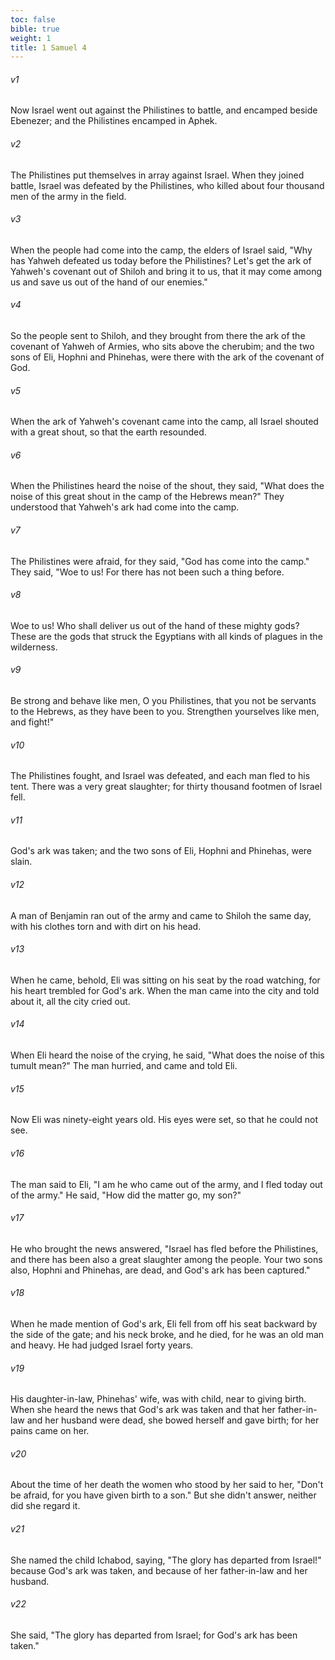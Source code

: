 ```yaml
---
toc: false
bible: true
weight: 1
title: 1 Samuel 4
---
```


###### v1 
Now Israel went out against the Philistines to battle, and encamped beside Ebenezer; and the Philistines encamped in Aphek. 

###### v2 
The Philistines put themselves in array against Israel. When they joined battle, Israel was defeated by the Philistines, who killed about four thousand men of the army in the field. 

###### v3 
When the people had come into the camp, the elders of Israel said, "Why has Yahweh defeated us today before the Philistines? Let's get the ark of Yahweh's covenant out of Shiloh and bring it to us, that it may come among us and save us out of the hand of our enemies." 

###### v4 
So the people sent to Shiloh, and they brought from there the ark of the covenant of Yahweh of Armies, who sits above the cherubim; and the two sons of Eli, Hophni and Phinehas, were there with the ark of the covenant of God. 

###### v5 
When the ark of Yahweh's covenant came into the camp, all Israel shouted with a great shout, so that the earth resounded. 

###### v6 
When the Philistines heard the noise of the shout, they said, "What does the noise of this great shout in the camp of the Hebrews mean?" They understood that Yahweh's ark had come into the camp. 

###### v7 
The Philistines were afraid, for they said, "God has come into the camp." They said, "Woe to us! For there has not been such a thing before. 

###### v8 
Woe to us! Who shall deliver us out of the hand of these mighty gods? These are the gods that struck the Egyptians with all kinds of plagues in the wilderness. 

###### v9 
Be strong and behave like men, O you Philistines, that you not be servants to the Hebrews, as they have been to you. Strengthen yourselves like men, and fight!" 

###### v10 
The Philistines fought, and Israel was defeated, and each man fled to his tent. There was a very great slaughter; for thirty thousand footmen of Israel fell. 

###### v11 
God's ark was taken; and the two sons of Eli, Hophni and Phinehas, were slain. 

###### v12 
A man of Benjamin ran out of the army and came to Shiloh the same day, with his clothes torn and with dirt on his head. 

###### v13 
When he came, behold, Eli was sitting on his seat by the road watching, for his heart trembled for God's ark. When the man came into the city and told about it, all the city cried out. 

###### v14 
When Eli heard the noise of the crying, he said, "What does the noise of this tumult mean?" The man hurried, and came and told Eli. 

###### v15 
Now Eli was ninety-eight years old. His eyes were set, so that he could not see. 

###### v16 
The man said to Eli, "I am he who came out of the army, and I fled today out of the army." He said, "How did the matter go, my son?" 

###### v17 
He who brought the news answered, "Israel has fled before the Philistines, and there has been also a great slaughter among the people. Your two sons also, Hophni and Phinehas, are dead, and God's ark has been captured." 

###### v18 
When he made mention of God's ark, Eli fell from off his seat backward by the side of the gate; and his neck broke, and he died, for he was an old man and heavy. He had judged Israel forty years. 

###### v19 
His daughter-in-law, Phinehas' wife, was with child, near to giving birth. When she heard the news that God's ark was taken and that her father-in-law and her husband were dead, she bowed herself and gave birth; for her pains came on her. 

###### v20 
About the time of her death the women who stood by her said to her, "Don't be afraid, for you have given birth to a son." But she didn't answer, neither did she regard it. 

###### v21 
She named the child Ichabod, saying, "The glory has departed from Israel!" because God's ark was taken, and because of her father-in-law and her husband. 

###### v22 
She said, "The glory has departed from Israel; for God's ark has been taken."
